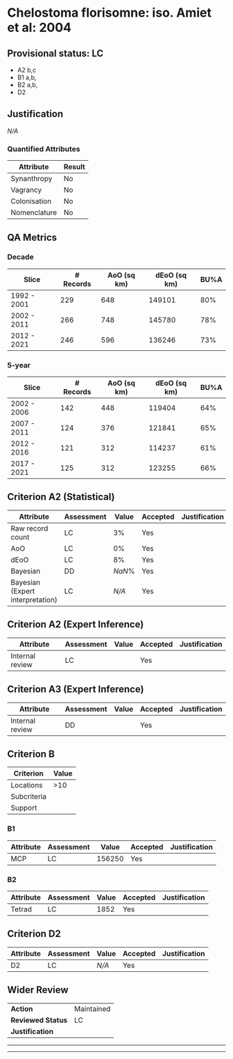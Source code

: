 # Chelostoma florisomne: iso. Amiet et al: 2004
## Provisional status: LC
- A2 b,c
- B1 a,b, 
- B2 a,b, 
- D2

## Justification
*N/A*
### Quantified Attributes
|Attribute|Result|
|---|---|
|Synanthropy|No|
|Vagrancy|No|
|Colonisation|No|
|Nomenclature|No|
## QA Metrics
### Decade
| Slice | # Records | AoO (sq km) | dEoO (sq km) |BU%A |
|---|---|---|---|---|
|1992 - 2001|229|648|149101|80%|
|2002 - 2011|266|748|145780|78%|
|2012 - 2021|246|596|136246|73%|
### 5-year
| Slice | # Records | AoO (sq km) | dEoO (sq km) |BU%A |
|---|---|---|---|---|
|2002 - 2006|142|448|119404|64%|
|2007 - 2011|124|376|121841|65%|
|2012 - 2016|121|312|114237|61%|
|2017 - 2021|125|312|123255|66%|
## Criterion A2 (Statistical)
|Attribute|Assessment|Value|Accepted|Justification
|---|---|---|---|---|
|Raw record count|LC|3%|Yes||
|AoO|LC|0%|Yes||
|dEoO|LC|8%|Yes||
|Bayesian|DD|*NaN*%|Yes||
|Bayesian (Expert interpretation)|LC|*N/A*|Yes||
## Criterion A2 (Expert Inference)
|Attribute|Assessment|Value|Accepted|Justification
|---|---|---|---|---|
|Internal review|LC||Yes||
## Criterion A3 (Expert Inference)
|Attribute|Assessment|Value|Accepted|Justification
|---|---|---|---|---|
|Internal review|DD||Yes||
## Criterion B
|Criterion| Value|
|---|---|
|Locations|>10|
|Subcriteria||
|Support||
### B1
|Attribute|Assessment|Value|Accepted|Justification
|---|---|---|---|---|
|MCP|LC|156250|Yes||
### B2
|Attribute|Assessment|Value|Accepted|Justification
|---|---|---|---|---|
|Tetrad|LC|1852|Yes||
## Criterion D2
|Attribute|Assessment|Value|Accepted|Justification
|---|---|---|---|---|
|D2|LC|*N/A*|Yes||
## Wider Review
|  |  |
|---|---|
|**Action**|Maintained|
|**Reviewed Status**|LC|
|**Justification**||
---
 ---
 <br><br>
 
